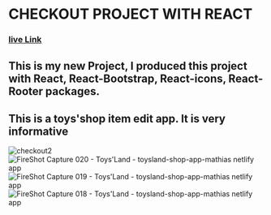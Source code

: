 # CHECKOUT PROJECT WITH REACT 
### [live Link](https://toysland-shop-app-mathias.netlify.app/)
## This is my new Project, I produced this project with React, React-Bootstrap, React-icons, React-Rooter packages. 
## This is a toys'shop item edit app. It is very informative 
![checkout2](https://github.com/M-Burak-Yilmazer/react-checkout-project/assets/101402476/9e2502e5-45f1-46d5-a6ea-b9fd86a23737)
![FireShot Capture 020 - Toys'Land - toysland-shop-app-mathias netlify app](https://github.com/M-Burak-Yilmazer/react-checkout-project/assets/101402476/ee39b542-1d97-42f4-a370-d01805798506)
![FireShot Capture 019 - Toys'Land - toysland-shop-app-mathias netlify app](https://github.com/M-Burak-Yilmazer/react-checkout-project/assets/101402476/ecf1ee25-0ac5-4511-aa37-0eccdbf61d48)
![FireShot Capture 018 - Toys'Land - toysland-shop-app-mathias netlify app](https://github.com/M-Burak-Yilmazer/react-checkout-project/assets/101402476/4b32407f-828e-4c8f-9684-5c82096388fa)
